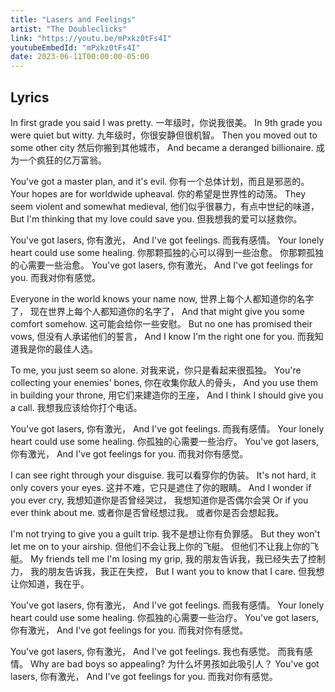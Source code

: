 ```yaml
---
title: "Lasers and Feelings"
artist: "The Doubleclicks"
link: "https://youtu.be/mPxkz0tFs4I"
youtubeEmbedId: "mPxkz0tFs4I"
date: 2023-06-11T00:00:00-05:00
---
```


## Lyrics

In first grade you said I was pretty.
<span class="target">一年级时，你说我很美。</span>
In 9th grade you were quiet but witty.
<span class="target">九年级时，你很安静但很机智。</span>
Then you moved out to some other city
<span class="target">然后你搬到其他城市，</span>
And became a deranged billionaire.
<span class="target">成为一个疯狂的亿万富翁。</span>

You've got a master plan, and it's evil.
<span class="target">你有一个总体计划，而且是邪恶的。</span>
Your hopes are for worldwide upheaval.
<span class="target">你的希望是世界性的动荡。</span>
They seem violent and somewhat medieval,
<span class="target">他们似乎很暴力，有点中世纪的味道，</span>
But I'm thinking that my love could save you.
<span class="target">但我想我的爱可以拯救你。</span>

You've got lasers,
<span class="target">你有激光，</span>
And I've got feelings.
<span class="target">而我有感情。</span>
Your lonely heart could use some healing.
<span class="target"><span class="original">你那颗孤独的心可以得到一些治愈。</span> <span class="correction">你那颗孤独的心需要一些治愈。</span></span>
You've got lasers,
<span class="target">你有激光，</span>
And I've got feelings for you.
<span class="target">而我对你有感觉。</span>

Everyone in the world knows your name now,
<span class="target"><span class="original">世界上每个人都知道你的名字了，</span> <span class="correction">现在世界上每个人都知道你的名字了，</span></span>
And that might give you some comfort somehow.
<span class="target">这可能会给你一些安慰。</span>
But no one has promised their vows,
<span class="target">但没有人承诺他们的誓言，</span>
And I know I'm the right one for you.
<span class="target">而我知道我是你的最佳人选。</span>

To me, you just seem so alone.
<span class="target">对我来说，你只是看起来很孤独。</span>
You're collecting your enemies' bones,
<span class="target">你在收集你敌人的骨头，</span>
And you use them in building your throne,
<span class="target">用它们来建造你的王座，</span>
And I think I should give you a call.
<span class="target">我想我应该给你打个电话。</span>

You've got lasers,
<span class="target">你有激光，</span>
And I've got feelings.
<span class="target">而我有感情。</span>
Your lonely heart could use some healing.
<span class="target">你孤独的心需要一些治疗。</span>
You've got lasers,
<span class="target">你有激光，</span>
And I've got feelings for you.
<span class="target">而我对你有感觉。</span>

I can see right through your disguise.
<span class="target">我可以看穿你的伪装。</span>
It's not hard, it only covers your eyes.
<span class="target">这并不难，它只是遮住了你的眼睛。</span>
And I wonder if you ever cry,
<span class="target"><span class="original">我想知道你是否曾经哭过，</span> <span class="correction">我想知道你是否偶尔会哭</span></span>
Or if you ever think about me.
<span class="target"><span class="original">或者你是否曾经想过我。</span> <span class="correction">或者你是否会想起我。</span></span>

I'm not trying to give you a guilt trip.
<span class="target">我不是想让你有负罪感。</span>
But they won't let me on to your airship.
<span class="target"><span class="original">但他们不会让我上你的飞艇。</span> <span class="correction">但他们不让我上你的飞艇。</span></span>
My friends tell me I'm losing my grip,
<span class="target"><span class="original">我的朋友告诉我，我已经失去了控制力，</span> <span class="correction">我的朋友告诉我，我正在失控，</span></span>
But I want you to know that I care.
<span class="target">但我想让你知道，我在乎。</span>

You've got lasers,
<span class="target">你有激光，</span>
And I've got feelings.
<span class="target">而我有感情。</span>
Your lonely heart could use some healing.
<span class="target">你孤独的心需要一些治疗。</span>
You've got lasers,
<span class="target">你有激光，</span>
And I've got feelings for you.
<span class="target">而我对你有感觉。</span>

You've got lasers,
<span class="target">你有激光，</span>
And I've got feelings.
<span class="target"><span class="original">我也有感觉。</span> <span class="correction">而我有感情。</span></span>
Why are bad boys so appealing?
<span class="target">为什么坏男孩如此吸引人？</span>
You've got lasers,
<span class="target">你有激光，</span>
And I've got feelings for you.
<span class="target">而我对你有感觉。</span>

